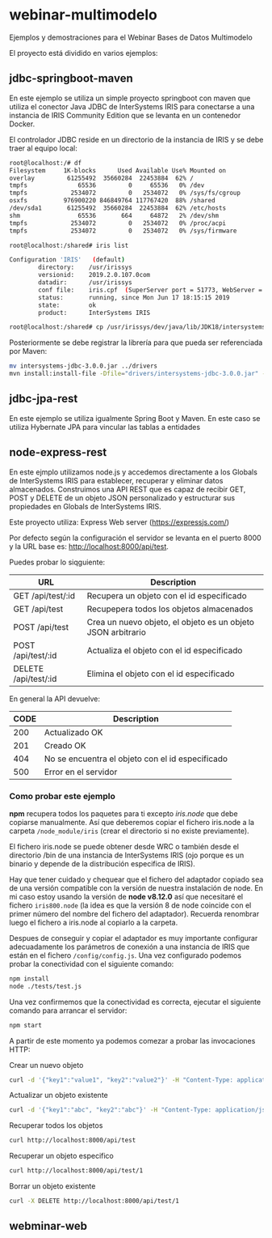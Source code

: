 # webinar-multimodelo

Ejemplos y demostraciones para el Webinar Bases de Datos Multimodelo

El proyecto está dividido en varios ejemplos:

## jdbc-springboot-maven

En este ejemplo se utiliza un simple proyecto springboot con maven que utiliza el conector Java JDBC de InterSystems IRIS para conectarse a una instancia de IRIS Community Edition que se levanta en un contenedor Docker.

El controlador JDBC reside en un directorio de la instancia de IRIS y se debe traer al equipo local:

```bash
root@localhost:/# df
Filesystem     1K-blocks      Used Available Use% Mounted on
overlay         61255492  35660284  22453884  62% /
tmpfs              65536         0     65536   0% /dev
tmpfs            2534072         0   2534072   0% /sys/fs/cgroup
osxfs          976900220 846849764 117767420  88% /shared
/dev/sda1       61255492  35660284  22453884  62% /etc/hosts
shm                65536       664     64872   2% /dev/shm
tmpfs            2534072         0   2534072   0% /proc/acpi
tmpfs            2534072         0   2534072   0% /sys/firmware

root@localhost:/shared# iris list

Configuration 'IRIS'   (default)
        directory:    /usr/irissys
        versionid:    2019.2.0.107.0com
        datadir:      /usr/irissys
        conf file:    iris.cpf  (SuperServer port = 51773, WebServer = 52773)
        status:       running, since Mon Jun 17 18:15:15 2019
        state:        ok
        product:      InterSystems IRIS

root@localhost:/shared# cp /usr/irissys/dev/java/lib/JDK18/intersystems-jdbc-3.0.0.jar /shared/
```

Posteriormente se debe registrar la librería para que pueda ser referenciada por Maven:

```bash
mv intersystems-jdbc-3.0.0.jar ../drivers
mvn install:install-file -Dfile="drivers/intersystems-jdbc-3.0.0.jar" -DgroupId="com.intersystems.jdbc" -DartifactId="IRISDriver" -Dversion="3.0.0" -Dpackaging=jar
```

## jdbc-jpa-rest

En este ejemplo se utiliza igualmente Spring Boot y Maven. En este caso se utiliza Hybernate JPA para vincular las tablas a entidades

## node-express-rest

En este ejmplo utilizamos node.js y accedemos directamente a los Globals de InterSystems IRIS para establecer, recuperar y eliminar datos almacenados. Construimos una API REST que es capaz de recibir GET, POST y DELETE de un objeto JSON personalizado y estructurar sus propiedades en Globals de InterSystems IRIS.

Este proyecto utiliza:
Express Web server (<https://expressjs.com/>)

Por defecto según la configuración el servidor se levanta en el puerto 8000 y la URL base es:
 <http://localhost:8000/api/test>.

Puedes probar lo siqguiente:

URL | Description
--- | -----------
GET /api/test/:id | Recupera un objeto con el id especificado
GET /api/test| Recupepera todos los objetos almacenados
POST /api/test| Crea un nuevo objeto, el objeto es un objeto JSON arbitrario
POST /api/test/:id | Actualiza el objeto con el id especificado
DELETE /api/test/:id| Elimina el objeto con el id especificado

En general la API devuelve:

CODE | Description
---- | -----------
200 | Actualizado OK
201 | Creado OK
404 | No se encuentra el objeto con el id especificado
500 | Error en el servidor

### Como probar este ejemplo

**npm** recupera todos los paquetes para ti excepto *iris.node* que debe copiarse manualmente. Así que deberemos copiar el fichero iris.node a la carpeta `/node_module/iris` (crear el directorio si no existe previamente).

El fichero iris.node se puede obtener desde WRC o también desde el directorio /bin de una instancia de InterSystems IRIS (ojo porque es un binario y depende de la distribución especifica de IRIS).

Hay que tener cuidado y chequear que el fichero del adaptador copiado sea de una versión compatible con la versión de nuestra instalación de node. En mi caso estoy usando la versión de **node v8.12.0** así que necesitaré el fichero `iris800.node` (la idea es que la versión 8 de node coincide con el primer número del nombre del fichero del adaptador). Recuerda renombrar luego el fichero a iris.node al copiarlo a la carpeta.

Despues de conseguir y copiar el adaptador es muy importante configurar adecuadamente los parámetros de conexión a una instancia de IRIS que están en el fichero `/config/config.js`. Una vez configurado podemos probar la conectividad con el siguiente comando:

```bash
npm install
node ./tests/test.js
```

Una vez confirmemos que la conectividad es correcta, ejecutar el siguiente comando para arrancar el servidor:

```bash
npm start
```

A partir de este momento ya podemos comezar a probar las invocaciones HTTP:

Crear un nuevo objeto

```bash
curl -d '{"key1":"value1", "key2":"value2"}' -H "Content-Type: application/json" -X POST http://localhost:8000/api/test
```

Actualizar un objeto existente

```bash
curl -d '{"key1":"abc", "key2":"abc"}' -H "Content-Type: application/json" -X POST http://localhost:8000/api/test/1
```

Recuperar todos los objetos

```bash
curl http://localhost:8000/api/test
```

Recuperar un objeto especifico

```bash
curl http://localhost:8000/api/test/1
```

Borrar un objeto existente

```bash
curl -X DELETE http://localhost:8000/api/test/1
```

## webminar-web
